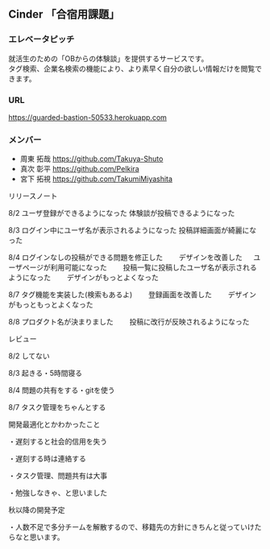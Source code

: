 ## Cinder 「合宿用課題」
### エレベータピッチ
就活生のための「OBからの体験談」を提供するサービスです。  
タグ検索、企業名検索の機能により、より素早く自分の欲しい情報だけを閲覧できます。  
### URL
https://guarded-bastion-50533.herokuapp.com    
### メンバー
- 周東 拓哉 https://github.com/Takuya-Shuto  
- 真次 彰平 https://github.com/Pelkira  
- 宮下 拓視 https://github.com/TakumiMiyashita  


リリースノート

8/2 ユーザ登録ができるようになった
    体験談が投稿できるようになった
    
8/3 ログイン中にユーザ名が表示されるようになった
    投稿詳細画面が綺麗になった
    
8/4 ログインなしの投稿ができる問題を修正した
　　デザインを改善した
 　 ユーザページが利用可能になった
　　投稿一覧に投稿したユーザ名が表示されるようになった
　　デザインがもっとよくなった
  
8/7 タグ機能を実装した(検索もあるよ)
　　登録画面を改善した
　　デザインがもっともっとよくなった
  
8/8 プロダクト名が決まりました
　　投稿に改行が反映されるようになった
  

レビュー

8/2 してない

8/3 起きる・5時間寝る

8/4 問題の共有をする・gitを使う

8/7 タスク管理をちゃんとする


開発最適化とかわかったこと

・遅刻すると社会的信用を失う

・遅刻する時は連絡する

・タスク管理、問題共有は大事

・勉強しなきゃ、と思いました


秋以降の開発予定

・人数不足で多分チームを解散するので、移籍先の方針にきちんと従っていけたらなと思います。
